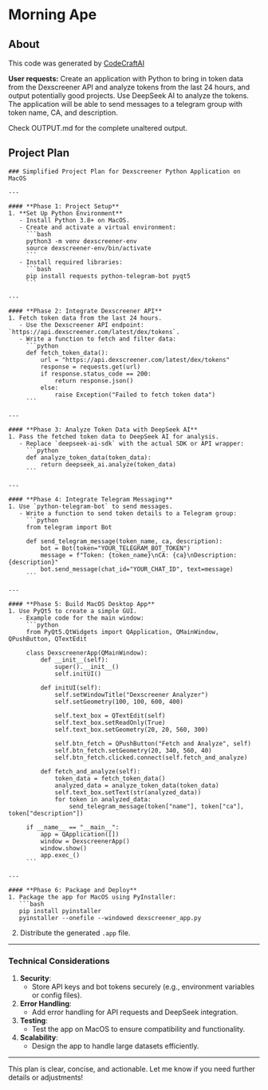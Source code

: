 # Morning Ape

## About
This code was generated by [CodeCraftAI](https://codecraft.name)

**User requests:**
Create an application with Python to bring in token data from the Dexscreener API and analyze tokens from the last 24 hours, and output potentially good projects. Use DeepSeek AI to analyze the tokens. The application will be able to send messages to a telegram group with token name, CA, and description.

Check OUTPUT.md for the complete unaltered output.

## Project Plan
```
### Simplified Project Plan for Dexscreener Python Application on MacOS  

---

#### **Phase 1: Project Setup**  
1. **Set Up Python Environment**  
   - Install Python 3.8+ on MacOS.  
   - Create and activate a virtual environment:  
     ```bash  
     python3 -m venv dexscreener-env  
     source dexscreener-env/bin/activate  
     ```  
   - Install required libraries:  
     ```bash  
     pip install requests python-telegram-bot pyqt5  
     ```  

---

#### **Phase 2: Integrate Dexscreener API**  
1. Fetch token data from the last 24 hours.  
   - Use the Dexscreener API endpoint: `https://api.dexscreener.com/latest/dex/tokens`.  
   - Write a function to fetch and filter data:  
     ```python  
     def fetch_token_data():  
         url = "https://api.dexscreener.com/latest/dex/tokens"  
         response = requests.get(url)  
         if response.status_code == 200:  
             return response.json()  
         else:  
             raise Exception("Failed to fetch token data")  
     ```  

---

#### **Phase 3: Analyze Token Data with DeepSeek AI**  
1. Pass the fetched token data to DeepSeek AI for analysis.  
   - Replace `deepseek-ai-sdk` with the actual SDK or API wrapper:  
     ```python  
     def analyze_token_data(token_data):  
         return deepseek_ai.analyze(token_data)  
     ```  

---

#### **Phase 4: Integrate Telegram Messaging**  
1. Use `python-telegram-bot` to send messages.  
   - Write a function to send token details to a Telegram group:  
     ```python  
     from telegram import Bot  

     def send_telegram_message(token_name, ca, description):  
         bot = Bot(token="YOUR_TELEGRAM_BOT_TOKEN")  
         message = f"Token: {token_name}\nCA: {ca}\nDescription: {description}"  
         bot.send_message(chat_id="YOUR_CHAT_ID", text=message)  
     ```  

---

#### **Phase 5: Build MacOS Desktop App**  
1. Use PyQt5 to create a simple GUI.  
   - Example code for the main window:  
     ```python  
     from PyQt5.QtWidgets import QApplication, QMainWindow, QPushButton, QTextEdit  

     class DexscreenerApp(QMainWindow):  
         def __init__(self):  
             super().__init__()  
             self.initUI()  

         def initUI(self):  
             self.setWindowTitle("Dexscreener Analyzer")  
             self.setGeometry(100, 100, 600, 400)  

             self.text_box = QTextEdit(self)  
             self.text_box.setReadOnly(True)  
             self.text_box.setGeometry(20, 20, 560, 300)  

             self.btn_fetch = QPushButton("Fetch and Analyze", self)  
             self.btn_fetch.setGeometry(20, 340, 560, 40)  
             self.btn_fetch.clicked.connect(self.fetch_and_analyze)  

         def fetch_and_analyze(self):  
             token_data = fetch_token_data()  
             analyzed_data = analyze_token_data(token_data)  
             self.text_box.setText(str(analyzed_data))  
             for token in analyzed_data:  
                 send_telegram_message(token["name"], token["ca"], token["description"])  

     if __name__ == "__main__":  
         app = QApplication([])  
         window = DexscreenerApp()  
         window.show()  
         app.exec_()  
     ```  

---

#### **Phase 6: Package and Deploy**  
1. Package the app for MacOS using PyInstaller:  
   ```bash  
   pip install pyinstaller  
   pyinstaller --onefile --windowed dexscreener_app.py  
   ```  
2. Distribute the generated `.app` file.  

---

### **Technical Considerations**  
1. **Security**:  
   - Store API keys and bot tokens securely (e.g., environment variables or config files).  
2. **Error Handling**:  
   - Add error handling for API requests and DeepSeek integration.  
3. **Testing**:  
   - Test the app on MacOS to ensure compatibility and functionality.  
4. **Scalability**:  
   - Design the app to handle large datasets efficiently.  

---

This plan is clear, concise, and actionable. Let me know if you need further details or adjustments!
```

